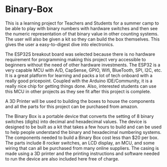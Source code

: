 # Binary-Box

This is a learning project for Teachers and Students for a summer camp to be able to play with binary numbers with hardware switches and then see the numeric representation of that binary value in other counting systems. The user will also be given a kit so they can build the box themselves. This gives the user a easy-to-digest dive into electronics.

The ESP32S breakout board was selected because there is no hardware requirement for programming making this project very accessible to beginners without the need of other hardware investments. The ESP32 is a very capable MCU with A/D, CapSense, GPIO, Wifi, BlueTooth, SPI, I2C, etc. It is a great platform for learning and packs a lot of tech onboard with a really good pricepoint. Coupled with the Arduino IDE/Community, it is a really nice chip for getting things done. Also, interested students can use this MCU in other projects as they see fit after this project is complete.

A 3D Printer will be used to building the boxes to house the components and all the parts for this project can be purchased from amazon.


The Binary Box is a portable device that converts the setting of 8 binary switches (digits) into decimal and hexadecimal values. The device is designed to be built as a kit that takes a few hours to build and can be used to help people understand the binary and hexadecimal numbering systems. The components needed to build a Binary Box cost less than $20 per box. The parts include 8 rocker switches, an LCD display, an MCU, and some wiring that can all be purchased from many online suppliers. The casing is made using a 3D printer and the printing instructions and software needed to run the device are also included here free of charge.
